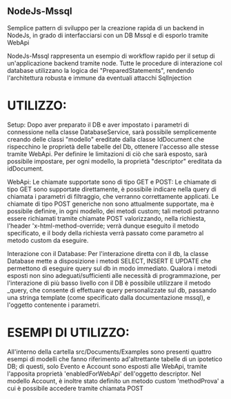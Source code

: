 ## NodeJs-Mssql
Semplice pattern di sviluppo per la creazione rapida di un backend in NodeJs, in grado di interfacciarsi con un DB Mssql e di esporlo tramite WebApi

NodeJs-Mssql rappresenta un esempio di workflow rapido per il setup di un'applicazione backend tramite node.
Tutte le procedure di interazione col database utilizzano la logica dei "PreparedStatements", rendendo l'architettura robusta e immune da eventuali attacchi SqlInjection


# UTILIZZO: 

Setup:
Dopo aver preparato il DB e aver impostato i parametri di connessione nella classe DatabaseService, sarà possibile semplicemente creando delle classi "modello" ereditate dalla classe IdDocument che rispecchino le proprietà delle tabelle del Db, ottenere l'accesso alle stesse tramite WebApi. Per definire le limitazioni di ciò che sarà esposto, sarà possibile impostare, per ogni modello, la proprietà "descriptor" ereditata da idDocument.

WebApi:
Le chiamate supportate sono di tipo GET e POST:
Le chiamate di tipo GET sono supportate direttamente, è possibile indicare nella query di chiamata i parametri di filtraggio, che verranno correttamente applicati.
Le chiamate di tipo POST generiche non sono attualmente supportate, ma è possibile definire, in ogni modello, dei metodi custom; tali metodi potranno essere richiamati tramite chiamate POST valorizzando, nella richiesta, l'header 'x-html-method-override; verrà dunque eseguito il metodo specificato, e il body della richiesta verrà passato come parametro al metodo custom da eseguire.

Interazione con il Database:
Per l'interazione diretta con il db, la classe Database mette a disposizione i metodi SELECT, INSERT E UPDATE che permettono di eseguire query sul db in modo immediato. Qualora i metodi esposti non sino adeguati/sufficienti alle necessità di programmazione, per l'interazione di più basso livello con il DB è possibile utilizzare il metodo \_query, che consente di effettuare query personalizzate sul db, passando una stringa template (come specificato dalla documentazione mssql), e l'oggetto contenente i parametri.



# ESEMPI DI UTILIZZO:

All'interno della cartella src/Documents/Examples sono presenti quattro esempi di modelli che fanno riferimento ad'altrettante tabelle di un ipotetico DB; di questi, solo Evento e Account sono esposti alle WebApi, tramite l'apposita proprietà 'enabledForWebApi' dell'oggetto descriptor. 
Nel modello Account, è inoltre stato definito un metodo custom 'methodProva' a cui è possibile accedere tramite chiamata POST 
